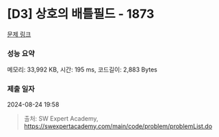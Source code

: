# [D3] 상호의 배틀필드 - 1873 

[문제 링크](https://swexpertacademy.com/main/code/problem/problemDetail.do?contestProbId=AV5LyE7KD2ADFAXc) 

### 성능 요약

메모리: 33,992 KB, 시간: 195 ms, 코드길이: 2,883 Bytes

### 제출 일자

2024-08-24 19:58



> 출처: SW Expert Academy, https://swexpertacademy.com/main/code/problem/problemList.do